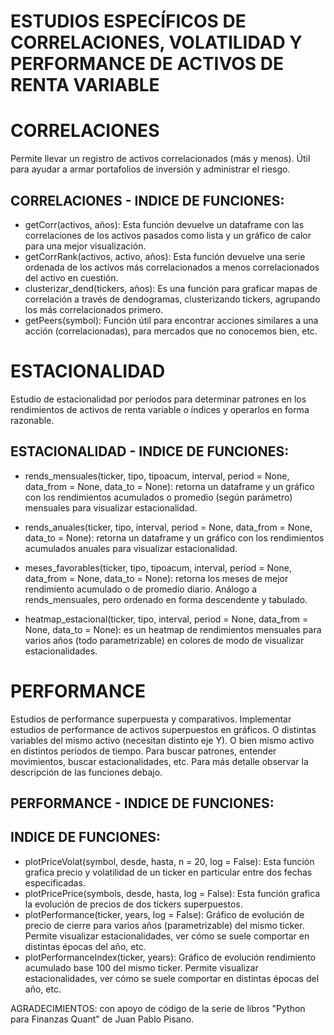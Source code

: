 # ESTUDIOS ESPECÍFICOS DE CORRELACIONES, VOLATILIDAD Y PERFORMANCE DE ACTIVOS DE RENTA VARIABLE

# CORRELACIONES

Permite llevar un registro de activos correlacionados (más y menos). Útil para ayudar a armar portafolios de inversión y administrar el riesgo.

## CORRELACIONES - INDICE DE FUNCIONES:

- getCorr(activos, años): Esta función devuelve un dataframe con las correlaciones de los activos pasados como lista y un gráfico de calor para una mejor visualización.
- getCorrRank(activos, activo, años): Esta función devuelve una serie ordenada de los activos más correlacionados a menos correlacionados del activo en cuestión.
- clusterizar_dend(tickers, años): Es una función para graficar mapas de correlación a través de dendogramas, clusterizando tickers, agrupando los más correlacionados primero.
- getPeers(symbol): Función útil para encontrar acciones similares a una acción (correlacionadas), para mercados que no conocemos bien, etc.

# ESTACIONALIDAD

Estudio de estacionalidad por períodos para determinar patrones en los rendimientos de activos de renta variable o índices y operarlos en forma razonable.

## ESTACIONALIDAD - INDICE DE FUNCIONES:

- rends_mensuales(ticker, tipo, tipoacum, interval, period = None, data_from = None, data_to = None): retorna un dataframe y un gráfico con los rendimientos acumulados o promedio (según parámetro) mensuales para visualizar estacionalidad.

- rends_anuales(ticker, tipo, interval, period = None, data_from = None, data_to = None): retorna un dataframe y un gráfico con los rendimientos acumulados anuales para visualizar estacionalidad.

- meses_favorables(ticker, tipo, tipoacum, interval, period = None, data_from = None, data_to = None): retorna los meses de mejor rendimiento acumulado o de promedio diario. Análogo a rends_mensuales, pero ordenado en forma descendente y tabulado.

- heatmap_estacional(ticker, tipo, interval, period = None, data_from = None, data_to = None): es un heatmap de rendimientos mensuales para varios años (todo parametrizable) en colores de modo de visualizar estacionalidades.

# PERFORMANCE

Estudios de performance superpuesta y comparativos. Implementar estudios de performance de activos superpuestos en gráficos. O distintas variables del mismo activo (necesitan distinto eje Y). O bien mismo activo en distintos períodos de tiempo. Para buscar patrones, entender movimientos, buscar estacionalidades, etc. Para más detalle observar la descripción de las funciones debajo.

## PERFORMANCE - INDICE DE FUNCIONES:

## INDICE DE FUNCIONES:

- plotPriceVolat(symbol, desde, hasta, n = 20, log = False): Esta función grafica precio y volatilidad de un ticker en particular entre dos fechas especificadas.
- plotPricePrice(symbols, desde, hasta, log = False): Esta función grafica la evolución de precios de dos tickers superpuestos.
- plotPerformance(ticker, years, log = False): Gráfico de evolución de precio de cierre para varios años (parametrizable) del mismo ticker. Permite visualizar estacionalidades, ver cómo se suele comportar en distintas épocas del año, etc.
- plotPerformanceIndex(ticker, years): Gráfico de evolución rendimiento acumulado base 100 del mismo ticker. Permite visualizar estacionalidades, ver cómo se suele comportar en distintas épocas del año, etc.

AGRADECIMIENTOS: con apoyo de código de la serie de libros "Python para Finanzas Quant" de Juan Pablo Pisano.